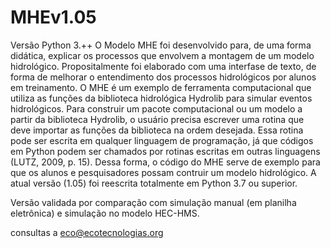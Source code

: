 # MHEv1.05
Versão Python 3.++
O Modelo MHE foi desenvolvido para, de uma forma didática, explicar os processos que envolvem a montagem de um modelo hidrológico. Propositalmente foi elaborado com uma interfase de texto, de forma de melhorar o entendimento dos processos hidrológicos por alunos em treinamento.
O MHE é um exemplo de ferramenta computacional que utiliza as funções da biblioteca hidrológica Hydrolib para simular eventos hidrológicos. Para construir um pacote computacional ou um modelo a partir da biblioteca Hydrolib, o usuário precisa escrever uma rotina que deve importar as funções da biblioteca na ordem desejada. Essa rotina pode ser escrita em qualquer linguagem de programação, já que códigos em Python podem ser chamados por rotinas escritas em outras linguagens (LUTZ, 2009, p. 15). Dessa forma, o código do MHE serve de exemplo para que os alunos e pesquisadores possam contruir um modelo hidrológico. A atual versão (1.05) foi reescrita totalmente em Python 3.7 ou superior.

Versão validada por comparação com simulação manual (em planilha eletrônica) e simulação no modelo HEC-HMS.

consultas a eco@ecotecnologias.org
